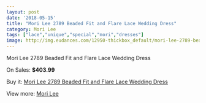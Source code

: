 ```yaml
---
layout: post
date: '2018-05-15'
title: "Mori Lee 2789 Beaded Fit and Flare Lace Wedding Dress"
category: Mori Lee
tags: ["lace","unique","special","mori","dresses"]
image: http://img.eudances.com/12950-thickbox_default/mori-lee-2789-beaded-fit-and-flare-lace-wedding-dress.jpg
---
```

Mori Lee 2789 Beaded Fit and Flare Lace Wedding Dress

On Sales: **$403.99**
<a href="https://www.eudances.com/en/mori-lee/3945-mori-lee-2789-beaded-fit-and-flare-lace-wedding-dress.html"><amp-img layout="responsive" width="600" height="600" src="//img.eudances.com/12950-thickbox_default/mori-lee-2789-beaded-fit-and-flare-lace-wedding-dress.jpg" alt="Mori Lee 2789 Beaded Fit and Flare Lace Wedding Dress 0" /></a>
<a href="https://www.eudances.com/en/mori-lee/3945-mori-lee-2789-beaded-fit-and-flare-lace-wedding-dress.html"><amp-img layout="responsive" width="600" height="600" src="//img.eudances.com/12954-thickbox_default/mori-lee-2789-beaded-fit-and-flare-lace-wedding-dress.jpg" alt="Mori Lee 2789 Beaded Fit and Flare Lace Wedding Dress 1" /></a>
<a href="https://www.eudances.com/en/mori-lee/3945-mori-lee-2789-beaded-fit-and-flare-lace-wedding-dress.html"><amp-img layout="responsive" width="600" height="600" src="//img.eudances.com/12953-thickbox_default/mori-lee-2789-beaded-fit-and-flare-lace-wedding-dress.jpg" alt="Mori Lee 2789 Beaded Fit and Flare Lace Wedding Dress 2" /></a>
<a href="https://www.eudances.com/en/mori-lee/3945-mori-lee-2789-beaded-fit-and-flare-lace-wedding-dress.html"><amp-img layout="responsive" width="600" height="600" src="//img.eudances.com/12952-thickbox_default/mori-lee-2789-beaded-fit-and-flare-lace-wedding-dress.jpg" alt="Mori Lee 2789 Beaded Fit and Flare Lace Wedding Dress 3" /></a>
<a href="https://www.eudances.com/en/mori-lee/3945-mori-lee-2789-beaded-fit-and-flare-lace-wedding-dress.html"><amp-img layout="responsive" width="600" height="600" src="//img.eudances.com/12951-thickbox_default/mori-lee-2789-beaded-fit-and-flare-lace-wedding-dress.jpg" alt="Mori Lee 2789 Beaded Fit and Flare Lace Wedding Dress 4" /></a>

Buy it: [Mori Lee 2789 Beaded Fit and Flare Lace Wedding Dress](https://www.eudances.com/en/mori-lee/3945-mori-lee-2789-beaded-fit-and-flare-lace-wedding-dress.html "Mori Lee 2789 Beaded Fit and Flare Lace Wedding Dress")

View more: [Mori Lee](https://www.eudances.com/en/9-mori-lee "Mori Lee")